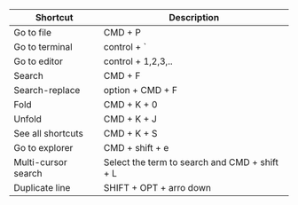 | Shortcut            | Description                                   |
| ------------------- | --------------------------------------------- |
| Go to file          | CMD + P                                       |
| Go to terminal      | control + `                                   |
| Go to editor        | control + 1,2,3,..                            |
| Search              | CMD + F                                       |
| Search-replace      | option + CMD + F                              |
| Fold                | CMD + K + 0                                   |
| Unfold              | CMD + K + J                                   |
| See all shortcuts   | CMD + K + S                                   |
| Go to explorer      | CMD + shift + e                               |
| Multi-cursor search | Select the term to search and CMD + shift + L |
| Duplicate line      | SHIFT + OPT + arro down                       |